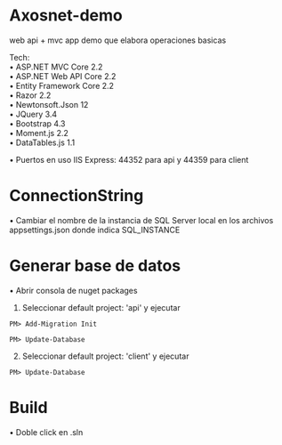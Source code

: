 # Axosnet-demo
web api + mvc app demo que elabora operaciones basicas

Tech:<br/>
• ASP.NET MVC Core 2.2<br/>
• ASP.NET Web API Core 2.2<br/>
• Entity Framework Core 2.2<br/>
• Razor 2.2<br/>
• Newtonsoft.Json 12<br/>
• JQuery 3.4<br/>
• Bootstrap 4.3<br/>
• Moment.js 2.2<br/>
• DataTables.js 1.1<br/>

• Puertos en uso IIS Express: 44352 para api y 44359 para client

# ConnectionString

• Cambiar el nombre de la instancia de SQL Server local en los archivos appsettings.json donde indica SQL_INSTANCE

# Generar base de datos 

• Abrir consola de nuget packages<br/>
1) Seleccionar default project: 'api' y ejecutar<br/>
```
PM> Add-Migration Init

PM> Update-Database
```
2) Seleccionar default project: 'client' y ejecutar<br/>
```
PM> Update-Database
```

# Build
• Doble click en .sln
